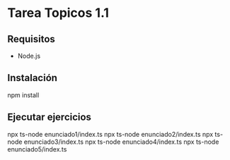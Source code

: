 # Tarea Topicos 1.1 



## Requisitos
- Node.js 

## Instalación
npm install

## Ejecutar ejercicios
npx ts-node enunciado1/index.ts
npx ts-node enunciado2/index.ts
npx ts-node enunciado3/index.ts
npx ts-node enunciado4/index.ts
npx ts-node enunciado5/index.ts